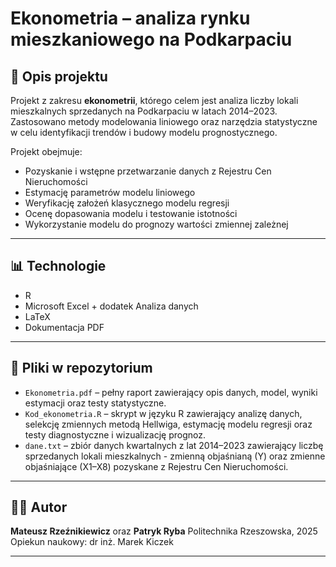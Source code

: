 # Ekonometria – analiza rynku mieszkaniowego na Podkarpaciu

## 📌 Opis projektu

Projekt z zakresu **ekonometrii**, którego celem jest analiza liczby lokali mieszkalnych sprzedanych na Podkarpaciu w latach 2014–2023. Zastosowano metody modelowania liniowego oraz narzędzia statystyczne w celu identyfikacji trendów i budowy modelu prognostycznego.

Projekt obejmuje:
- Pozyskanie i wstępne przetwarzanie danych z Rejestru Cen Nieruchomości
- Estymację parametrów modelu liniowego
- Weryfikację założeń klasycznego modelu regresji
- Ocenę dopasowania modelu i testowanie istotności
- Wykorzystanie modelu do prognozy wartości zmiennej zależnej

---

## 📊 Technologie

- R
- Microsoft Excel + dodatek Analiza danych
- LaTeX
- Dokumentacja PDF

---

## 📁 Pliki w repozytorium

- `Ekonometria.pdf` – pełny raport zawierający opis danych, model, wyniki estymacji oraz testy statystyczne.
- `Kod_ekonometria.R` – skrypt w języku R zawierający analizę danych, selekcję zmiennych metodą Hellwiga, estymację modelu regresji oraz testy diagnostyczne i wizualizację prognoz.
- `dane.txt` – zbiór danych kwartalnych z lat 2014–2023 zawierający liczbę sprzedanych lokali mieszkalnych - zmienną objaśnianą (Y) oraz zmienne objaśniające (X1–X8) pozyskane z Rejestru Cen Nieruchomości.

---

## 👨‍💻 Autor

**Mateusz Rzeźnikiewicz** oraz **Patryk Ryba** 
Politechnika Rzeszowska, 2025  
Opiekun naukowy: dr inż. Marek Kiczek

---

